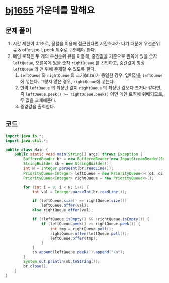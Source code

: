 # [bj1655](https://www.acmicpc.net/problem/1655) 가운데를 말해요

## 문제 풀이
1. 시간 제한이 0.1초로, 정렬을 이용해 접근한다면 시간초과가 나기 때문에 우선순위 큐 & offer, poll, peek 위주로 구현해야 한다.
2. 메인 로직은 두 개의 우선순위 큐를 이용해, 중간값을 기준으로 왼쪽에 있을 숫자 `leftQueue`, 오른쪽에 있을 숫자 `rightQueue` 를 선언하고, 중간값이 항상 `leftQueue` 의 맨 위에 존재할 수 있도록 한다.
	1. `leftQueue` 와 `rightQueue` 의 크기(size)가 동일한 경우, 입력값을 `leftQueue` 에 넣는다. 그렇지 않은 경우, `rightQueue`에 넣는다. 
	2. 만약 `leftQueue` 의 최상단 값이 `rightQueue` 의 최상단 값보다 크거나 같다면, 즉 `leftQueue.peek() >= rightQueue.peek()` 이면 메인 로직에 위배되므로, 두 값을 교체해준다.
	3. 중앙값을 출력한다.

## 코드
```java
import java.io.*;
import java.util.*;

public class Main {
    public static void main(String[] args) throws Exception {
        BufferedReader br = new BufferedReader(new InputStreamReader(System.in));
        StringBuilder sb = new StringBuilder();
        int N = Integer.parseInt(br.readLine());
        PriorityQueue<Integer> leftQueue = new PriorityQueue<>((o1, o2) -> o2 - o1);
        PriorityQueue<Integer> rightQueue = new PriorityQueue<>();

        for (int i = 0; i < N; i++) {
            int val = Integer.parseInt(br.readLine());

            if (leftQueue.size() == rightQueue.size())
                leftQueue.offer(val);
            else rightQueue.offer(val);

            if (!leftQueue.isEmpty() && !rightQueue.isEmpty()) {
                if (leftQueue.peek() >= rightQueue.peek()) {
                    int tmp = rightQueue.poll();
                    rightQueue.offer(leftQueue.poll());
                    leftQueue.offer(tmp);
                }
            }
            sb.append(leftQueue.peek()).append("\n");
        }
        System.out.println(sb.toString());
        br.close();
    }
}

```